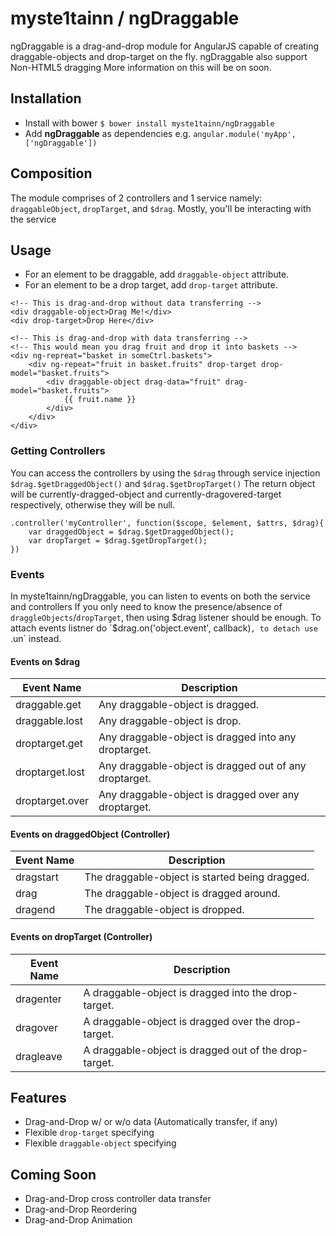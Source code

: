 # myste1tainn / ngDraggable
ngDraggable is a drag-and-drop module for AngularJS capable of creating 
draggable-objects and drop-target on the fly. ngDraggable also support Non-HTML5 dragging
More information on this will be on soon.

## Installation
- Install with bower `$ bower install myste1tainn/ngDraggable`
- Add **ngDraggable** as dependencies e.g. `angular.module('myApp', ['ngDraggable'])`

## Composition
The module comprises of 2 controllers and 1 service namely:
`draggableObject`, `dropTarget`, and `$drag`. Mostly, you'll be interacting with the service

## Usage
- For an element to be draggable, add `draggable-object` attribute.
- For an element to be a drop target, add `drop-target` attribute.

```
<!-- This is drag-and-drop without data transferring -->
<div draggable-object>Drag Me!</div>
<div drop-target>Drop Here</div>
```

```
<!-- This is drag-and-drop with data transferring -->
<!-- This would mean you drag fruit and drop it into baskets -->
<div ng-repreat="basket in someCtrl.baskets">
	<div ng-repeat="fruit in basket.fruits" drop-target drop-model="basket.fruits">
		<div draggable-object drag-data="fruit" drag-model="basket.fruits">
			{{ fruit.name }}
		</div>
	</div>
</div>
```

### Getting Controllers
You can access the controllers by using the `$drag` through service injection
`$drag.$getDraggedObject()` and `$drag.$getDropTarget()`
The return object will be currently-dragged-object and currently-dragovered-target
respectively, otherwise they will be null.

```
.controller('myController', function($scope, $element, $attrs, $drag){
	var draggedObject = $drag.$getDraggedObject();
	var dropTarget = $drag.$getDropTarget();
})
```

### Events
In myste1tainn/ngDraggable, you can listen to events on both the service and controllers
If you only need to know the presence/absence of `draggleObjects`/`dropTarget`, then using
$drag listener should be enough. To attach events listner do 
`$drag.on('object.event', callback)`, to detach use `.un` instead.

#### Events on $drag
| Event Name | Description |
| --------------- | ------------------------------ |
| draggable.get | Any draggable-object is dragged. |
| draggable.lost | Any draggable-object is drop. |
| droptarget.get | Any draggable-object is dragged into any droptarget. |
| droptarget.lost | Any draggable-object is dragged out of any droptarget. |
| droptarget.over | Any draggable-object is dragged over any droptarget. |

#### Events on draggedObject (Controller)
| Event Name | Description |
| --------------- | ------------------------------ |
| dragstart | The draggable-object is started being dragged. |
| drag | The draggable-object is dragged around. |
| dragend | The draggable-object is dropped. |

#### Events on dropTarget (Controller)
| Event Name | Description |
| --------------- | ------------------------------ |
| dragenter | A draggable-object is dragged into the drop-target. |
| dragover | A draggable-object is dragged over the drop-target. |
| dragleave | A draggable-object is dragged out of the drop-target. |

## Features
- Drag-and-Drop w/ or w/o data (Automatically transfer, if any)
- Flexible `drop-target` specifying
- Flexible `draggable-object` specifying

## Coming Soon
- Drag-and-Drop cross controller data transfer
- Drag-and-Drop Reordering
- Drag-and-Drop Animation